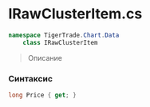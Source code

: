 
# IRawClusterItem.cs
```csharp
namespace TigerTrade.Chart.Data  
    class IRawClusterItem
```

> Описание

### Синтаксис
```csharp
long Price { get; }
```
